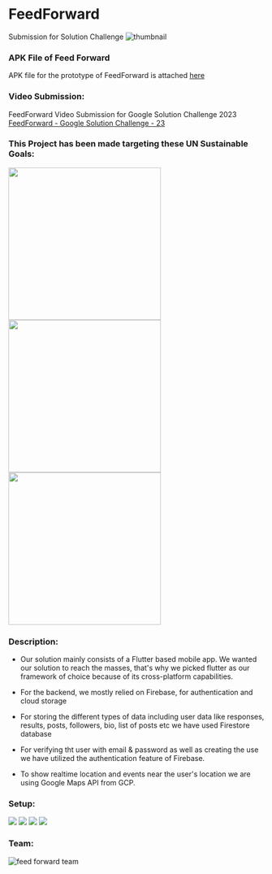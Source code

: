 # FeedForward

Submission for Solution Challenge
![thumbnail](https://user-images.githubusercontent.com/81346526/229981330-24dbd8df-beb4-47d2-a127-a911f6a09001.png)


### APK File of Feed Forward
APK file for the prototype of FeedForward is attached [here](https://drive.google.com/file/d/1UfbYZvZJAimBR1U9BbblTar8LoEDmkL0/view?usp=sharing)

### Video Submission:
FeedForward Video Submission for Google Solution Challenge 2023 [FeedForward - Google Solution Challenge - 23](https://youtu.be/K1Y3iL_HvyQ)

### This Project has been made targeting these UN Sustainable Goals:

<img src="https://user-images.githubusercontent.com/81572747/229170382-95f8820b-5dfc-49f1-9dcc-369e392453bc.png" width="300" height="300" />
<img src="https://user-images.githubusercontent.com/81572747/229170341-1af273c8-1ea8-49e2-b9d0-30442ec45d6f.png" width="300" height="300" />
<img src="https://user-images.githubusercontent.com/81572747/229170445-011c5e95-7562-45fb-842c-864a96011045.png" width="300" height="300" />


### Description:
* Our solution mainly consists of a Flutter based mobile app. We wanted our solution to reach the masses, that's why we picked flutter as our framework of choice because of its cross-platform capabilities.

* For the backend, we mostly relied on Firebase, for authentication and cloud storage

* For storing the different types of data including user data like responses, results, posts, followers, bio, list of posts etc we have used Firestore database

* For verifying tht user with email & password as well as creating the use we have utilized the authentication feature of Firebase.

* To show realtime location and events near the user's location we are using Google Maps API from GCP.

### Setup:
<img src="https://o.remove.bg/downloads/3c093016-5ed0-40c4-9180-da4e860cff2a/image-removebg-preview.png" />
<img src="https://o.remove.bg/downloads/df29f3c3-58b1-49a8-a218-0b0c749dbd60/image-removebg-preview.png"  />
<img src="https://o.remove.bg/downloads/d8258083-47d8-4695-9bb2-92380c7bdd92/image-removebg-preview.png"  />
<img src="https://o.remove.bg/downloads/f4380eeb-f30e-43d8-b757-f23bd59cd974/image-removebg-preview.png" />

### Team:
![feed forward team](https://user-images.githubusercontent.com/81346526/229980882-4b78ae08-d64b-4960-a617-56bf05b268a1.png)
